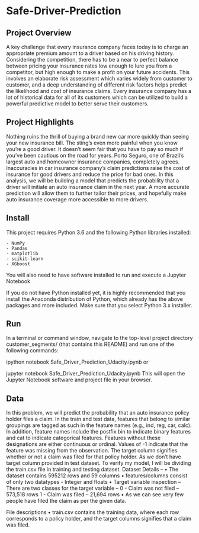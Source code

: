 # Safe-Driver-Prediction

## Project Overview

A key challenge that every insurance company faces today is to charge an appropriate premium amount to a driver based on his driving history. Considering the competition, there has to be a near to perfect balance between pricing your insurance rates low enough to lure you from a competitor, but high enough to make a profit on your future accidents. This involves an elaborate risk assessment which varies widely from customer to customer, and a deep understanding of different risk factors helps predict the likelihood and cost of insurance claims.
Every insurance company has a lot of historical data for all of its customers which can be utilized to build a powerful predictive model to better serve their customers.  


## Project Highlights

Nothing ruins the thrill of buying a brand new car more quickly than seeing your new insurance bill. The sting’s even more painful when you know you’re a good driver. It doesn’t seem fair that you have to pay so much if you’ve been cautious on the road for years.
Porto Seguro, one of Brazil’s largest auto and homeowner insurance companies, completely agrees. Inaccuracies in car insurance company’s claim predictions raise the cost of insurance for good drivers and reduce the price for bad ones.
In this analysis, we will be building a model that predicts the probability that a driver will initiate an auto insurance claim in the next year. A more accurate prediction will allow them to further tailor their prices, and hopefully make auto insurance coverage more accessible to more drivers.



## Install

This project requires Python 3.6 and the following Python libraries installed:

    - NumPy
    - Pandas
    - matplotlib
    - scikit-learn
    - XGboost 

You will also need to have software installed to run and execute a Jupyter Notebook

If you do not have Python installed yet, it is highly recommended that you install the Anaconda distribution of Python, which already has the above packages and more included. Make sure that you select Python 3.x installer.

## Run

In a terminal or command window, navigate to the top-level project directory customer_segments/ (that contains this README) and run one of the following commands:

ipython notebook Safe_Driver_Prediction_Udacity.ipynb
or

jupyter notebook Safe_Driver_Prediction_Udacity.ipynb
This will open the Jupyter Notebook software and project file in your browser.

## Data

In this problem, we will predict the probability that an auto insurance policy holder files a claim.
In the train and test data, features that belong to similar groupings are tagged as such in the feature names (e.g., ind, reg, car, calc). In addition, feature names include the postfix bin to indicate binary features and cat to indicate categorical features. Features without these designations are either continuous or ordinal. Values of -1 indicate that the feature was missing from the observation. The target column signifies whether or not a claim was filed for that policy holder. As we don’t have target column provided in test dataset. To verify my model, I will be dividing the train.csv file in training and testing dataset. 
Dataset Details – 
    • The dataset contains 595212 rows and 59 columns
    • features/columns consist of only two datatypes - Integer and floats
    • Target variable inspection – There are two classes for the target variable – 
                0 - Claim was not filed – 573,518 rows
                1 - Claim was filed – 21,694 rows
    • As we can see very few people have filed the claim as per the given data.
    
File descriptions
    • train.csv contains the training data, where each row corresponds to a policy holder, and the target columns signifies that a claim was filed.


